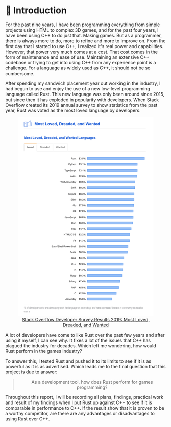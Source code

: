 # 👋 Introduction
For the past nine years, I have been programming everything from simple projects using HTML to complex 3D games, and for
the past four years, I have been using C++ to do just that. Making games.
But as a programmer, there is always more to do, more to refine and more to improve on. From the first day that I started to use C++,
I realized it's real power and capabilities. However, that power very much comes at a cost.
That cost comes in the form of maintenance and ease of use. Maintaining an extensive C++ codebase or trying to get into using
C++ from any experience point is a challenge. For a language as widely used as C++, it should not be so cumbersome.

After spending my sandwich placement year out working in the industry, I had begun to use and enjoy the use of a new low-level 
programming language called Rust. This new language was only been around since 2015, but since then it has exploded in popularity
with developers. When Stack Overflow created its 2019 annual survey to show statistics from the past year, Rust was voted as the most loved language by developers.

<figure>
	<img src='./assets/stack_overflow.png' alt='Most Loved, Dreaded, and Wanted'>
	<a href="https://insights.stackoverflow.com/survey/2019#most-loved-dreaded-and-wanted">
		<figcaption align='center'>Stack Overflow Developer Survey Results 2019: Most Loved, Dreaded, and Wanted</figcaption>
	</a>
</figure>

A lot of developers have come to like Rust over the past few years and after using it myself, I can see why.
It fixes a lot of the issues that C++ has plagued the industry for decades. Which left me wondering, how would Rust perform in the games industry?

To answer this, I tested Rust and pushed it to its limits to see if it is as powerful as it is as advertised.
Which leads me to the final question that this project is due to answer:
<div align='center'>

> As a development tool, how does Rust perform for games programming?

</div>

Throughout this report, I will be recording all plans, findings, practical work and result of my findings when I put Rust
up against C++ to see if it is comparable in performance to C++.
If the result show that it is proven to be a worthy competitor, are there are any advantages or disadvantages to using Rust over C++.
